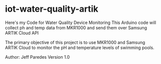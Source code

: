 # iot-water-quality-artik

Here's my Code for Water Quality Device Monitoring
This Arduino code will collect ph and temp data from MKR1000 
and send them over Samsung ARTIK Cloud API

The primary objective of this project is to use MKR1000 and Samsung ARTIK Cloud 
to monitor the pH and temperature levels of swimming pools.

Author: Jeff Paredes
 Version 1.0
